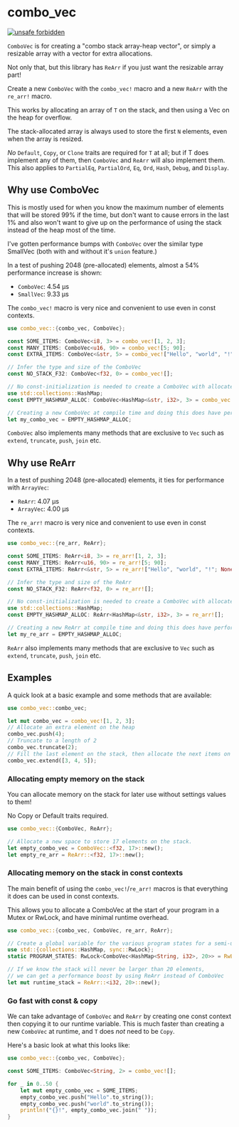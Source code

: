 # combo_vec

[![unsafe forbidden](https://img.shields.io/badge/unsafe-forbidden-success.svg)](https://github.com/rust-secure-code/safety-dance/)

`ComboVec` is for creating a "combo stack array-heap vector", or simply a resizable array with a vector for extra allocations.

Not only that, but this library has `ReArr` if you just want the resizable array part!

Create a new `ComboVec` with the `combo_vec!` macro and a new `ReArr` with the `re_arr!` macro.

This works by allocating an array of `T` on the stack, and then using a Vec on the heap for overflow.

The stack-allocated array is always used to store the first `N` elements, even when the array is resized.

_No_ `Default`, `Copy`, or `Clone` traits are required for `T` at all;
but if T does implement any of them, then `ComboVec` and `ReArr` will also implement them.
This also applies to `PartialEq`, `PartialOrd`, `Eq`, `Ord`, `Hash`, `Debug`, and `Display`.

## Why use ComboVec

This is mostly used for when you know the maximum number of elements that will be stored 99% if the time, but don't want to cause errors in the last 1% and also won't want to give up on the performance of using the stack instead of the heap most of the time.

I've gotten performance bumps with `ComboVec` over the similar type SmallVec (both with and without it's `union` feature.)

In a test of pushing 2048 (pre-allocated) elements, almost a 54% performance increase is shown:

- `ComboVec`: 4.54 µs
- `SmallVec`: 9.33 µs

The `combo_vec!` macro is very nice and convenient to use even in const contexts.

```rust
use combo_vec::{combo_vec, ComboVec};

const SOME_ITEMS: ComboVec<i8, 3> = combo_vec![1, 2, 3];
const MANY_ITEMS: ComboVec<u16, 90> = combo_vec![5; 90];
const EXTRA_ITEMS: ComboVec<&str, 5> = combo_vec!["Hello", "world", "!"; None, None];

// Infer the type and size of the ComboVec
const NO_STACK_F32: ComboVec<f32, 0> = combo_vec![];

// No const-initialization is needed to create a ComboVec with allocated elements on the stack
use std::collections::HashMap;
const EMPTY_HASHMAP_ALLOC: ComboVec<HashMap<&str, i32>, 3> = combo_vec![];

// Creating a new ComboVec at compile time and doing this does have performance benefits
let my_combo_vec = EMPTY_HASHMAP_ALLOC;
```

`ComboVec` also implements many methods that are exclusive to `Vec` such as `extend`, `truncate`, `push`, `join` etc.

## Why use ReArr

In a test of pushing 2048 (pre-allocated) elements, it ties for performance with `ArrayVec`:

- `ReArr`: 4.07 µs
- `ArrayVec`: 4.00 µs

The `re_arr!` macro is very nice and convenient to use even in const contexts.

```rust
use combo_vec::{re_arr, ReArr};

const SOME_ITEMS: ReArr<i8, 3> = re_arr![1, 2, 3];
const MANY_ITEMS: ReArr<u16, 90> = re_arr![5; 90];
const EXTRA_ITEMS: ReArr<&str, 5> = re_arr!["Hello", "world", "!"; None, None];

// Infer the type and size of the ReArr
const NO_STACK_F32: ReArr<f32, 0> = re_arr![];

// No const-initialization is needed to create a ComboVec with allocated elements on the stack
use std::collections::HashMap;
const EMPTY_HASHMAP_ALLOC: ReArr<HashMap<&str, i32>, 3> = re_arr![];

// Creating a new ReArr at compile time and doing this does have performance benefits
let my_re_arr = EMPTY_HASHMAP_ALLOC;
```

`ReArr` also implements many methods that are exclusive to `Vec` such as `extend`, `truncate`, `push`, `join` etc.

## Examples

A quick look at a basic example and some methods that are available:

```rust
use combo_vec::combo_vec;

let mut combo_vec = combo_vec![1, 2, 3];
// Allocate an extra element on the heap
combo_vec.push(4);
// Truncate to a length of 2
combo_vec.truncate(2);
// Fill the last element on the stack, then allocate the next items on the heap
combo_vec.extend([3, 4, 5]);
```

### Allocating empty memory on the stack

You can allocate memory on the stack for later use without settings values to them!

No Copy or Default traits required.

```rust
use combo_vec::{ComboVec, ReArr};

// Allocate a new space to store 17 elements on the stack.
let empty_combo_vec = ComboVec::<f32, 17>::new();
let empty_re_arr = ReArr::<f32, 17>::new();
```

### Allocating memory on the stack in const contexts

The main benefit of using the `combo_vec!`/`re_arr!` macros is that everything it does can be used in const contexts.

This allows you to allocate a ComboVec at the start of your program in a Mutex or RwLock, and have minimal runtime overhead.

```rust
use combo_vec::{combo_vec, ComboVec, re_arr, ReArr};

// Create a global variable for the various program states for a semi-unspecified length
use std::{collections::HashMap, sync::RwLock};
static PROGRAM_STATES: RwLock<ComboVec<HashMap<String, i32>, 20>> = RwLock::new(combo_vec![]);

// If we know the stack will never be larger than 20 elements,
// we can get a performance boost by using ReArr instead of ComboVec
let mut runtime_stack = ReArr::<i32, 20>::new();
```

### Go fast with const & copy

We can take advantage of `ComboVec` and `ReArr` by creating one const context then copying it to our runtime variable.
This is much faster than creating a new `ComboVec` at runtime, and `T` does _not_ need to be `Copy`.

Here's a basic look at what this looks like:

```rust
use combo_vec::{combo_vec, ComboVec};

const SOME_ITEMS: ComboVec<String, 2> = combo_vec![];

for _ in 0..50 {
    let mut empty_combo_vec = SOME_ITEMS;
    empty_combo_vec.push("Hello".to_string());
    empty_combo_vec.push("world".to_string());
    println!("{}!", empty_combo_vec.join(" "));
}
```
